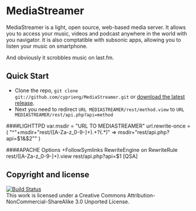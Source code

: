 MediaStreamer
============================

MediaStreamer is a light, open source, web-based media server. It allows you to access your music, videos and podcast anywhere in the world with you navigator. It is also comptatible with subsonic apps, allowing you to listen your music on smartphone.

And obviously it scrobbles music on last.fm.

Quick Start
-----------------
* Clone the repo, `git clone git://github.com/cyprieng/MediaStreamer.git` or [download the latest release](https://github.com/cyprieng/MediaStreamer/zipball/master).
* Next you need to redirect `URL MEDIASTREAMER/rest/method.view` to `URL MEDIASTREAMER/rest/api.php?api=method`

####LIGHTTPD
	var.msdir = "URL TO MEDIASTREAMER"
	url.rewrite-once = (
	      "^"+msdir+"rest/([A-Za-z_0-9-]+).+\?(.*)" => msdir+"rest/api.php?api=$1&$2""
	)


####APACHE
	Options +FollowSymlinks
	RewriteEngine on
	RewriteRule rest/([A-Za-z_0-9-]+)\.view  rest/api.php?api=$1 [QSA]

Copyright and license 
---------------------

[![Build Status](http://i.creativecommons.org/l/by-nc-sa/3.0/88x31.png)](http://creativecommons.org/licenses/by-nc-sa/3.0/deed.en)  
This work is licensed under a Creative Commons Attribution-NonCommercial-ShareAlike 3.0 Unported License.